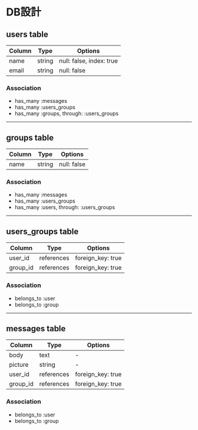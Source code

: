 # DB設計

## users table

|Column|Type|Options|
|------|----|-------|
|name|string|null: false, index: true|
|email|string|null: false|

### Association
- has_many :messages
- has_many :users_groups
- has_many :groups, through: :users_groups
***
## groups table

|Column|Type|Options|
|------|----|-------|
|name|string|null: false|

### Association
- has_many :messages
- has_many :users_groups
- has_many :users, through: :users_groups
***
## users_groups table

|Column|Type|Options|
|------|----|-------|
|user_id|references|foreign_key: true|
|group_id|references|foreign_key: true|

### Association
- belongs_to :user
- belongs_to :group
***
## messages table

|Column|Type|Options|
|------|----|-------|
|body|text|-|
|picture|string|-|
|user_id|references|foreign_key: true|
|group_id|references|foreign_key: true|

### Association
- belongs_to :user
- belongs_to :group